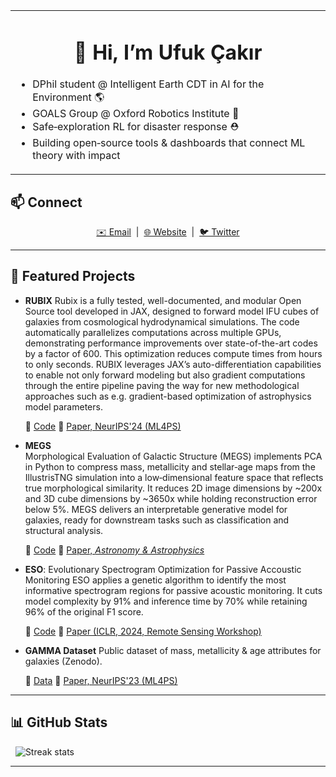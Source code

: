 <table>
  <tr>
    <td valign="top">
      <h1 align="center">👋 Hi, I’m Ufuk Çakır</h1>
      <p align="center">
        <!-- <a href="https://github.com/ufuk-cakir/"> -->
        <!--   <img src="https://visitor-badge.glitch.me/badge?page_id=ufuk-cakir.ufuk-cakir" alt="profile visits"/> -->
        <!-- </a> -->
      </p>
      <ul>
        <li>DPhil student @ Intelligent Earth CDT in AI for the Environment 🌎</li>
        <li>GOALS Group @ Oxford Robotics Institute 🤖</li>
        <li>Safe‑exploration RL for disaster response ⛑️</li>
        <li>Building open‑source tools & dashboards that connect ML theory with impact</li>
      </ul>
    </td>
  </tr>
</table>
 
## 📫 Connect
<p align="center">
  <a href="mailto:ufukcakir@robots.ox.ac.uk">✉️ Email</a>&nbsp;&nbsp;|&nbsp;
  <a href="https://cakir-ufuk.de">🌐 Website</a>&nbsp;&nbsp;|&nbsp;
  <a href="https://twitter.com/ufuk_cakir">🐦 Twitter</a>
</p>


---

## 🔭 Featured Projects

- **RUBIX**
  Rubix is a fully tested, well-documented, and modular Open Source tool developed in JAX, designed to forward model IFU cubes of galaxies from cosmological hydrodynamical simulations. The code automatically parallelizes computations across multiple GPUs, demonstrating performance improvements over state-of-the-art codes by a factor of 600. This optimization reduces compute times from hours to only seconds. RUBIX leverages JAX’s auto-differentiation capabilities to enable not only forward modeling but also gradient computations through the entire pipeline paving the way for new methodological approaches such as e.g. gradient-based optimization of astrophysics model parameters.

  🔗 [Code](https://github.com/AstroAI-Lab/rubix)
  🔗 [Paper, NeurIPS'24 (ML4PS)](https://arxiv.org/abs/2412.08265)

- **MEGS**  
  Morphological Evaluation of Galactic Structure (MEGS) implements PCA in Python to compress mass, metallicity and stellar‑age maps from the IllustrisTNG simulation into a low‑dimensional feature space that reflects true morphological similarity. It reduces 2D image dimensions by ~200x and 3D cube dimensions by ~3650x while holding reconstruction error below 5%. MEGS delivers an interpretable generative model for galaxies, ready for downstream tasks such as classification and structural analysis.


  🔗 [Code](https://github.com/ufuk-cakir/MEGS)
  🔗 [Paper, _Astronomy & Astrophysics_](https://www.aanda.org/articles/aa/full_html/2024/11/aa51262-24/aa51262-24.html)

- **ESO**: Evolutionary Spectrogram Optimization for Passive Accoustic Monitoring 
  ESO applies a genetic algorithm to identify the most informative spectrogram regions for passive acoustic monitoring. It cuts model complexity by 91% and inference time by 70% while retaining 96% of the original F1 score.


  🔗 [Code](https://github.com/ufuk-cakir/ESO)
  🔗 [Paper (ICLR, 2024, Remote Sensing Workshop)](https://ml-for-rs.github.io/iclr2024/camera_ready/papers/51.pdf)

- **GAMMA Dataset**
  Public dataset of mass, metallicity & age attributes for galaxies (Zenodo).


  🔗 [Data](https://zenodo.org/records/8375344)
  🔗 [Paper, NeurIPS'23 (ML4PS)](https://arxiv.org/abs/2312.06016)



---

## 📊 GitHub Stats
<p align="center">

  &nbsp;
  <img src="https://github-readme-streak-stats.herokuapp.com/?user=ufuk-cakir&theme=default" alt="Streak stats"/>
</p>

---


